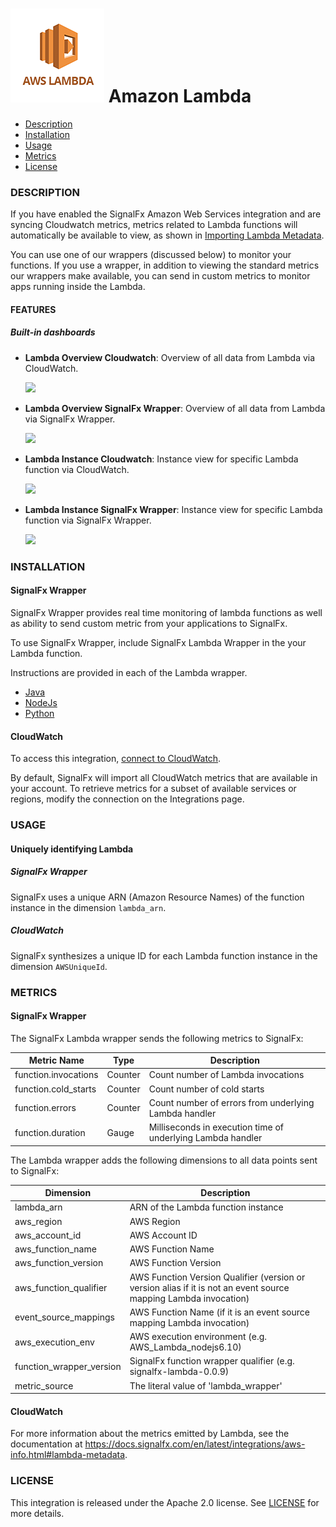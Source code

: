 # ![](./img/integration_awslambda.png) Amazon Lambda

- [Description](#description)
- [Installation](#installation)
- [Usage](#usage)
- [Metrics](#metrics)
- [License](#license)

### DESCRIPTION

If you have enabled the SignalFx Amazon Web Services integration and are syncing Cloudwatch metrics, metrics related to Lambda functions will automatically be available to view, as shown in [Importing Lambda Metadata](https://docs.signalfx.com/en/latest/integrations/aws-info.html#lambda-metadata).

You can use one of our wrappers (discussed below) to monitor your functions. If you use a wrapper, in addition to viewing the standard metrics our wrappers make available, you can send in custom metrics to monitor apps running inside the Lambda.

#### FEATURES

##### Built-in dashboards

- **Lambda Overview Cloudwatch**: Overview of all data from Lambda via CloudWatch.

  [<img src='./img/dashboard_lambda_overview_cloudwatch.png' width=200px>](./img/dashboard_lambda_overview_cloudwatch.png)

- **Lambda Overview SignalFx Wrapper**: Overview of all data from Lambda via SignalFx Wrapper.

  [<img src='./img/dashboard_lambda_overview_cloudwatch.png' width=200px>](./img/dashboard_lambda_overview_wrapper.png)
  
- **Lambda Instance Cloudwatch**: Instance view for specific Lambda function via CloudWatch.

  [<img src='./img/dashboard_lambda_instance_cloudwatch.png' width=200px>](./img/dashboard_lambda_instance_cloudwatch.png)
  
- **Lambda Instance SignalFx Wrapper**: Instance view for specific Lambda function via SignalFx Wrapper.

  [<img src='./img/dashboard_lambda_instance_wrapper.png' width=200px>](./img/dashboard_lambda_instance_wrapper.png)

### INSTALLATION 

#### SignalFx Wrapper

SignalFx Wrapper provides real time monitoring of lambda functions as well as ability to send custom metric from your applications to SignalFx.

To use SignalFx Wrapper, include SignalFx Lambda Wrapper in the your Lambda function.

Instructions are provided in each of the Lambda wrapper.

- [Java](https://github.com/signalfx/lambda-java)
- [NodeJs](https://github.com/signalfx/lambda-nodejs)
- [Python](https://github.com/signalfx/lambda-python)

#### CloudWatch

To access this integration, [connect to CloudWatch](https://github.com/signalfx/integrations/tree/master/aws)[](sfx_link:aws).

By default, SignalFx will import all CloudWatch metrics that are available in your account. To retrieve metrics for a subset of available services or regions, modify the connection on the Integrations page.

### USAGE

#### Uniquely identifying Lambda

##### SignalFx Wrapper

SignalFx uses a unique ARN (Amazon Resource Names) of the function instance in the dimension `lambda_arn`.

##### CloudWatch

SignalFx synthesizes a unique ID for each Lambda function instance in the dimension `AWSUniqueId`.

### METRICS

#### SignalFx Wrapper

The SignalFx Lambda wrapper sends the following metrics to SignalFx:

| Metric Name  | Type | Description |
| ------------- | ------------- | ---|
| function.invocations  | Counter  | Count number of Lambda invocations|
| function.cold_starts  | Counter  | Count number of cold starts|
| function.errors  | Counter  | Count number of errors from underlying Lambda handler|
| function.duration  | Gauge  | Milliseconds in execution time of underlying Lambda handler|

The Lambda wrapper adds the following dimensions to all data points sent to SignalFx:

| Dimension | Description |
| ------------- | ---|
| lambda_arn  | ARN of the Lambda function instance |
| aws_region  | AWS Region  |
| aws_account_id | AWS Account ID  |
| aws_function_name  | AWS Function Name |
| aws_function_version  | AWS Function Version |
| aws_function_qualifier  | AWS Function Version Qualifier (version or version alias if it is not an event source mapping Lambda invocation) |
| event_source_mappings  | AWS Function Name (if it is an event source mapping Lambda invocation) |
| aws_execution_env  | AWS execution environment (e.g. AWS_Lambda_nodejs6.10) |
| function_wrapper_version  | SignalFx function wrapper qualifier (e.g. signalfx-lambda-0.0.9) |
| metric_source | The literal value of 'lambda_wrapper' |

#### CloudWatch

For more information about the metrics emitted by Lambda, see the documentation at https://docs.signalfx.com/en/latest/integrations/aws-info.html#lambda-metadata.

### LICENSE

This integration is released under the Apache 2.0 license. See [LICENSE](./LICENSE) for more details.
